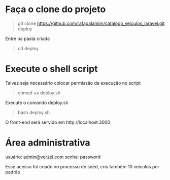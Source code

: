 # Faça o clone do projeto

> git clone https://github.com/rafapalamim/catalogo_veiculos_laravel.git deploy

Entre na pasta criada

> cd deploy

# Execute o shell script

Talvez seja necessário colocar permissão de execução no script

> chmod +x deploy.sh

Execute o comando deploy.sh

> bash deploy.sh

O front-end será servido em http://localhost:3000

# Área administrativa

usuário: admin@verzel.com
senha: password

Esse acesso foi criado no processo de seed, crio também 10 veículos por padrão

